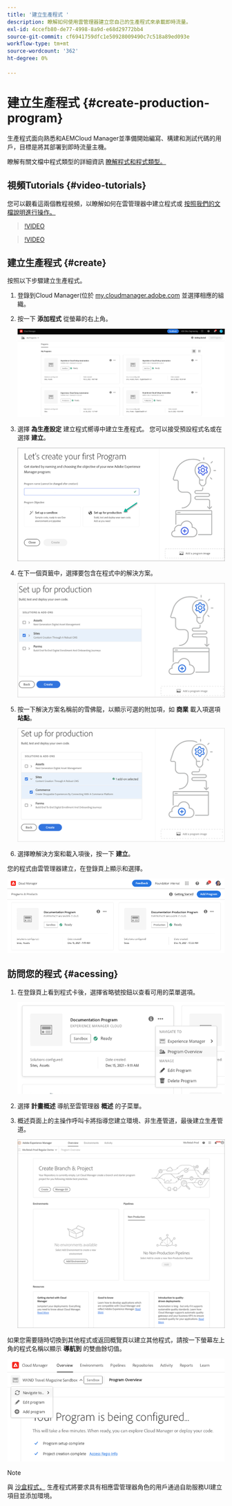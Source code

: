 ```yaml
---
title: '建立生產程式 '
description: 瞭解如何使用雲管理器建立您自己的生產程式來承載即時流量。
exl-id: 4ccefb80-de77-4998-8a9d-e68d29772bb4
source-git-commit: cf6941759dfc1e50928009490c7c518a89ed093e
workflow-type: tm+mt
source-wordcount: '362'
ht-degree: 0%

---
```



# 建立生產程式 {#create-production-program}

生產程式面向熟悉和AEMCloud Manager並準備開始編寫、構建和測試代碼的用戶，目標是將其部署到即時流量主機。

瞭解有關文檔中程式類型的詳細資訊 [瞭解程式和程式類型。](program-types.md)

## 視頻Tutorials {#video-tutorials}

您可以觀看這兩個教程視頻，以瞭解如何在雲管理器中建立程式或 [按照我們的文檔說明進行操作。](#create)

>[!VIDEO](https://video.tv.adobe.com/v/334953)

>[!VIDEO](https://video.tv.adobe.com/v/334954)

## 建立生產程式 {#create}

按照以下步驟建立生產程式。

1. 登錄到Cloud Manager(位於 [my.cloudmanager.adobe.com](https://my.cloudmanager.adobe.com/) 並選擇相應的組織。

1. 按一下 **添加程式** 從螢幕的右上角。

   ![雲管理器登錄頁](assets/first_timelogin1.png)

1. 選擇 **為生產設定** 建立程式嚮導中建立生產程式。 您可以接受預設程式名或在選擇 **建立**。

   ![建立程式嚮導](assets/create-prod1.png)

1. 在下一個頁籤中，選擇要包含在程式中的解決方案。

   ![選擇解決方案](assets/setup-prod-select.png)

1. 按一下解決方案名稱前的雪佛龍，以顯示可選的附加項，如 **商業** 載入項選項 **站點**。

   ![選擇載入項](assets/setup-prod-commerce.png)

1. 選擇瞭解決方案和載入項後，按一下 **建立**。

您的程式由雲管理器建立，在登錄頁上顯示和選擇。

![雲管理器概述](assets/navigate-cm.png)

## 訪問您的程式 {#acessing}

1. 在登錄頁上看到程式卡後，選擇省略號按鈕以查看可用的菜單選項。

   ![計畫概述](assets/program-overview.png)

1. 選擇 **計畫概述** 導航至雲管理器 **概述** 的子菜單。

1. 概述頁面上的主操作呼叫卡將指導您建立環境、非生產管道，最後建立生產管道。

   ![計畫概述](assets/set-up-prod5.png)

如果您需要隨時切換到其他程式或返回概覽頁以建立其他程式，請按一下螢幕左上角的程式名稱以顯示 **導航到** 的雙曲餘切值。

![導航到](assets/create-program-a1.png)

>[!NOTE]
>
>與 [沙盒程式，](introduction-sandbox-programs.md#auto-creation) 生產程式將要求具有相應雲管理器角色的用戶通過自助服務UI建立項目並添加環境。
